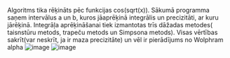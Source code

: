 Algoritms tika rēķināts pēc funkcijas cos(sqrt(x)).
Sākumā programma saņem intervālus a un b, kuros jāaprēķinā integrālis un precizitāti, ar kuru jārēķinā.
Integrāļa aprēķināšanai tiek izmantotas trīs dāžadas metodes( taisnstūru metods, trapeču metods un Simpsona metods). Visas vērtības sakrīt(var neskrīt, ja ir maza precizitāte) un vēl ir pierādījums no Wolphram alpha
![image](https://user-images.githubusercontent.com/112925770/212767238-81fa5de2-56fe-467c-b595-753d2b7562a0.png)
![image](https://user-images.githubusercontent.com/112925770/212767273-3f4ca192-d174-449c-aa2b-7bfef7217aeb.png)

